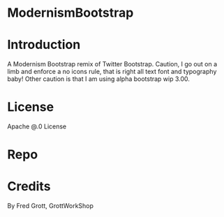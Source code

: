 ModernismBootstrap
==================

# Introduction

A Modernism Bootstrap remix of Twitter Bootstrap. Caution, I go out on a limb
and enforce a no icons rule, that is right all text font and typography baby!
Other caution is that I am using alpha bootstrap wip 3.00.

# License

Apache @.0 License

# Repo


# Credits

By Fred Grott, GrottWorkShop